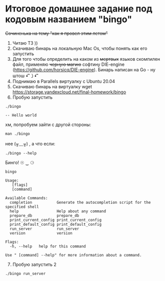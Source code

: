 # Итоговое домашнее задание под кодовым названием "bingo"

~~Сочиненька на тему "как я провел этим летом"~~

1. Читаю ТЗ ))
2. Скачиваю бинарь на локальную Mac Os, чтобы понять как его запустить
3. Для того чтобы определить на каком из ~~мертвых~~ языков скомпилен файл, применяю ~~черную магию~~ софтину DIE-engine (https://github.com/horsicq/DIE-engine). Бинарь написан на Go - ну штош •͡˘㇁•͡˘
4. Поднимаю в Parallels виртуалку с Ubuntu 20.04
5. Скачиваю бинарь на виртуалку wget https://storage.yandexcloud.net/final-homework/bingo
6. Пробую запустить 

```console
./bingo
```

    -- Hello world

хм, попробуем зайти с другой стороны:

```console
man ./bingo
```

нее (╥﹏╥) , а что если:

```console
./bingo --help
```

Бинго! ☉ ‿ ⚆

```console
bingo

Usage:
   [flags]
   [command]

Available Commands:
  completion           Generate the autocompletion script for the specified shell
  help                 Help about any command
  prepare_db           prepare_db
  print_current_config print_current_config
  print_default_config print_default_config
  run_server           run_server
  version              version

Flags:
  -h, --help   help for this command

Use " [command] --help" for more information about a command.
```
7. Пробую запустить 2

```console
./bingo run_server
```

